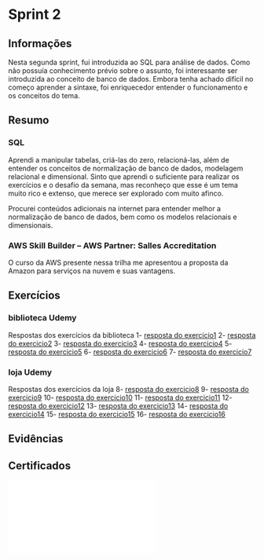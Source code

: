 # Sprint 2

## Informações

Nesta segunda sprint, fui introduzida ao SQL para análise de dados. Como não possuía conhecimento prévio sobre o assunto, foi interessante ser introduzida ao conceito de banco de dados. Embora tenha achado difícil no começo aprender a sintaxe, foi enriquecedor entender o funcionamento e os conceitos do tema.

## Resumo

### SQL

Aprendi a manipular tabelas, criá-las do zero, relacioná-las, além de entender os conceitos de normalização de banco de dados, modelagem relacional e dimensional. Sinto que aprendi o suficiente para realizar os exercícios e o desafio da semana, mas reconheço que esse é um tema muito rico e extenso, que merece ser explorado com muito afinco.

Procurei conteúdos adicionais na internet para entender melhor a normalização de banco de dados, bem como os modelos relacionais e dimensionais.

### AWS Skill Builder – AWS Partner: Salles Accreditation

O curso da AWS presente nessa trilha me apresentou a proposta da Amazon para serviços na nuvem e suas vantagens.

## Exercícios
### biblioteca Udemy
Respostas dos exercícios da biblioteca
1- [resposta do exercicio1](../Sprint2/Exercicios/biblioteca/sql/exercicio1.sql)
2- [resposta do exercicio2](../Sprint2/Exercicios/biblioteca/sql/exercicio2.sql)
3- [resposta do exercicio3](../Sprint2/Exercicios/biblioteca/sql/exercicio3.sql)
4- [resposta do exercicio4](../Sprint2/Exercicios/biblioteca/sql/exercicio4.sql)
5- [resposta do exercicio5](../Sprint2/Exercicios/biblioteca/sql/exercicio5.sql)
6- [resposta do exercicio6](../Sprint2/Exercicios/biblioteca/sql/exercicio6.sql)
7- [resposta do exercicio7](../Sprint2/Exercicios/biblioteca/sql/exercicio7.sql)

### loja Udemy
Respostas dos exercícios da loja
8- [resposta do exercicio8](../Sprint2/Exercicios/loja/sql/exercicio08.sql)
9- [resposta do exercicio9](../Sprint2/Exercicios/loja/sql/exercicio09.sql)
10- [resposta do exercicio10](../Sprint2/Exercicios/loja/sql/exercicio10.sql)
11- [resposta do exercicio11](../Sprint2/Exercicios/loja/sql/exercicio11.sql)
12- [resposta do exercicio12](../Sprint2/Exercicios/loja/sql/exercicio12.sql)
13- [resposta do exercicio13](../Sprint2/Exercicios/loja/sql/exercicio13.sql)
14- [resposta do exercicio14](../Sprint2/Exercicios/loja/sql/exercicio14.sql)
15- [resposta do exercicio15](../Sprint2/Exercicios/loja/sql/exercicio15.sql)
16- [resposta do exercicio16](../Sprint2/Exercicios/loja/sql/exercicio16.sql)



## Evidências

## Certificados
![curso AWS](../Sprint2/Certificados/awssalesacreditacion.pdf)